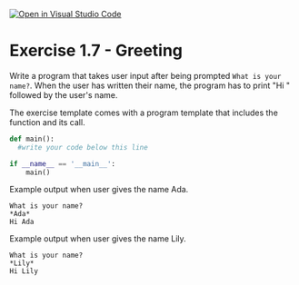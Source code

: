 [![Open in Visual Studio Code](https://classroom.github.com/assets/open-in-vscode-f059dc9a6f8d3a56e377f745f24479a46679e63a5d9fe6f495e02850cd0d8118.svg)](https://classroom.github.com/online_ide?assignment_repo_id=6455038&assignment_repo_type=AssignmentRepo)
# Exercise 1.7 - Greeting

Write a program that takes user input after being prompted `What is your name?`. When the user has written their name, the program has to print "Hi " followed by the user's name.

The exercise template comes with a program template that includes the function and its call.

```python
def main():
  #write your code below this line

if __name__ == '__main__':
    main()
```

Example output when user gives the name Ada.

```plaintext
What is your name?
*Ada*
Hi Ada
```

Example output when user gives the name Lily.

```plaintext
What is your name?
*Lily*
Hi Lily
```
